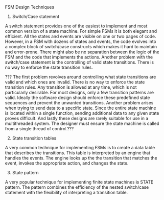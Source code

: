 
FSM Design Techniques

1. Switch/Case statement 

A switch statement provides one of the easiest to implement and most common version of a state machine. 
For simple FSMs it is both elegant and efficient. All the states and events are visible on one or two pages of code. However, in a FSM with dozens of states and events, the code evolves into a complex block of switch/case constructs which makes it hard to maintain and error-prone. There might also be no separation between the logic of the FSM and the code that implements the actions. Another problem with the switch/case statement is the controlling of valid state transitions. There is no way to enforce the state transition rules.

??? The first problem revolves around controlling what state transitions are valid and which ones are invalid. There is no way to enforce the state transition rules. Any transition is allowed at any time, which is not particularly desirable. For most designs, only a few transition patterns are valid. Ideally the software design should enforce these predefined state sequences and prevent the unwanted transitions. Another problem arises when trying to send data to a specific state. Since the entire state machine is located within a single function, sending additional data to any given state proves difficult. And lastly these designs are rarely suitable for use in a multithreaded system. The designer must ensure the state machine is called from a single thread of control.???


2. State transition tables

A very common technique for implementing FSMs is to create a data table that describes the transitions. This table is interpreted by an engine that handles the events. The engine looks up the the transition that matches the event, invokes the appropriate action, and changes the state.

3. State pattern

A very popular technique for implementing finite state machines is STATE pattern. The pattern combines the efficiency of the nested switch/case statement with the flexibility of interpreting a transition table.

